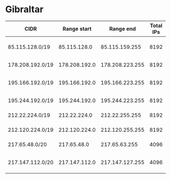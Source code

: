 # Gibraltar

CIDR               | Range start     | Range end       | Total IPs  | Assign date | Owner
------------------ | --------------- | --------------- | ---------- | ----------- | -----
85.115.128.0/19    | 85.115.128.0    | 85.115.159.255  | 8192       | 2005-03-02  | Broadband Gibraltar Limited
178.208.192.0/19   | 178.208.192.0   | 178.208.223.255 | 8192       | 2010-04-08  | Gibtelecom Ltd.
195.166.192.0/19   | 195.166.192.0   | 195.166.223.255 | 8192       | 1997-05-01  | Broadband Gibraltar Limited
195.244.192.0/19   | 195.244.192.0   | 195.244.223.255 | 8192       | 1997-04-14  | Gibtelecom Ltd.
212.22.224.0/19    | 212.22.224.0    | 212.22.255.255  | 8192       | 1999-10-06  | Betvictor Limited
212.120.224.0/19   | 212.120.224.0   | 212.120.255.255 | 8192       | 2000-05-22  | Gibtelecom Ltd.
217.65.48.0/20     | 217.65.48.0     | 217.65.63.255   | 4096       | 2008-03-04  | Gibtelecom Ltd.
217.147.112.0/20   | 217.147.112.0   | 217.147.127.255 | 4096       | 2004-05-05  | Cassava Enterprises Ltd.
